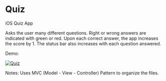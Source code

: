 # Quiz
iOS Quiz App

Asks the user many different questions.
Right or wrong answers are indicated with green or red.
Upon each correct answer, the app increases the score by 1.
The status bar also increases with each question answered. 

Demo:

<a href="https://media.giphy.com/media/XEgEWIVhz4ZyQNZQst/giphy.gif"><img src="https://media.giphy.com/media/XEgEWIVhz4ZyQNZQst/giphy.gif" title="Quiz"/></a>

Notes:
Uses MVC (Model - View - Controller) Pattern to organize the files.
